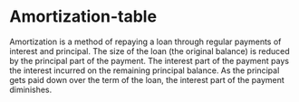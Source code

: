 # Amortization-table
Amortization is a method of repaying a loan through regular payments of interest and principal. 
  The size of the loan (the original balance) is reduced by the principal part of the payment. 
  The interest part of the payment pays the interest incurred on the remaining principal balance. 
  As the principal gets paid down over the term of the loan, the interest part of the payment diminishes.
